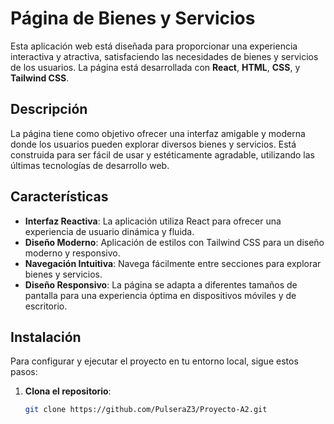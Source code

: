 # Página de Bienes y Servicios

Esta aplicación web está diseñada para proporcionar una experiencia interactiva y atractiva, satisfaciendo las necesidades de bienes y servicios de los usuarios. La página está desarrollada con **React**, **HTML**, **CSS**, y **Tailwind CSS**.

## Descripción

La página tiene como objetivo ofrecer una interfaz amigable y moderna donde los usuarios pueden explorar diversos bienes y servicios. Está construida para ser fácil de usar y estéticamente agradable, utilizando las últimas tecnologías de desarrollo web.

## Características

- **Interfaz Reactiva**: La aplicación utiliza React para ofrecer una experiencia de usuario dinámica y fluida.
- **Diseño Moderno**: Aplicación de estilos con Tailwind CSS para un diseño moderno y responsivo.
- **Navegación Intuitiva**: Navega fácilmente entre secciones para explorar bienes y servicios.
- **Diseño Responsivo**: La página se adapta a diferentes tamaños de pantalla para una experiencia óptima en dispositivos móviles y de escritorio.

## Instalación

Para configurar y ejecutar el proyecto en tu entorno local, sigue estos pasos:

1. **Clona el repositorio**:
   ```bash
   git clone https://github.com/PulseraZ3/Proyecto-A2.git